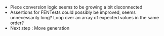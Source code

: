 - Piece conversion logic seems to be growing a bit disconnected
- Assertions for FENTests could possibly be improved, seems unnecessarily long? Loop over an array of expected values in the same order?
- Next step : Move generation